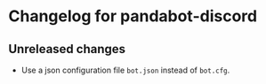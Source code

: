 # Changelog for pandabot-discord

## Unreleased changes

- Use a json configuration file `bot.json` instead of `bot.cfg`.